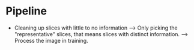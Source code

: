 # Pipeline
- Cleaning up slices with little to no information --> Only picking the "representative" slices, that means slices with distinct information. --> Process the image in training.